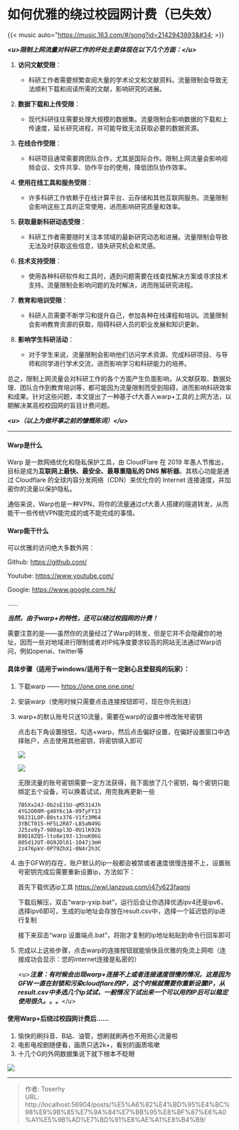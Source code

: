 # 如何优雅的绕过校园网计费（已失效）


{{&lt; music auto=&#34;https://music.163.com/#/song?id=2142943893&#34; &gt;}}

***&lt;u&gt;限制上网流量对科研工作的坏处主要体现在以下几个方面：&lt;/u&gt;***

1. **访问文献受限**：
   - 科研工作者需要频繁查阅大量的学术论文和文献资料。流量限制会导致无法顺利下载和阅读所需的文献，影响研究的进展。

2. **数据下载和上传受限**：
   - 现代科研往往需要处理大规模的数据集。流量限制会影响数据的下载和上传速度，延长研究进程，并可能导致无法获取必要的数据资源。

3. **在线合作受限**：
   - 科研项目通常需要跨团队合作，尤其是国际合作。限制上网流量会影响视频会议、文件共享、协作平台的使用，降低团队协作效率。

4. **使用在线工具和服务受限**：
   - 许多科研工作依赖于在线计算平台、云存储和其他互联网服务。流量限制会影响这些工具的正常使用，进而影响研究质量和效率。

5. **获取最新科研动态受限**：
   - 科研工作者需要随时关注本领域的最新研究动态和进展。流量限制会导致无法及时获取这些信息，错失研究机会和灵感。

6. **技术支持受限**：
   - 使用各种科研软件和工具时，遇到问题需要在线查找解决方案或寻求技术支持。流量限制会影响问题的及时解决，进而拖延研究进程。

7. **教育和培训受限**：
   - 科研人员需要不断学习和提升自己，参加各种在线课程和培训。流量限制会影响教育资源的获取，阻碍科研人员的职业发展和知识更新。

8. **影响学生科研活动**：
   - 对于学生来说，流量限制会影响他们访问学术资源、完成科研项目、与导师和同学进行学术交流，进而影响学习和科研能力的培养。

总之，限制上网流量会对科研工作的各个方面产生负面影响，从文献获取、数据处理、团队合作到教育培训等，都可能因为流量限制而受到阻碍，进而影响科研效率和成果。针对这些问题，本文提出了一种基于cf大善人warp&#43;工具的上网方法，以期解决某高校校园网的盲目计费问题。

***&lt;u&gt;（以上为做坏事之前的慷慨陈词）&lt;/u&gt;***



------



#### Warp是什么

Warp 是一款网络优化和隐私保护工具，由 CloudFlare 在 2019 年愚人节推出，目标是成为**互联网上最快、最安全、最尊重隐私的 DNS 解析器**。其核心功能是通过 Cloudflare 的全球内容分发网络（CDN）来优化你的 Internet 连接速度，并加密你的流量以保护隐私。

通俗来说，Warp也是一种VPN，将你的流量通过cf大善人搭建的隧道转发，从而能干一些传统VPN能完成的或不能完成的事情。

#### Warp能干什么

可以优雅的访问绝大多数外网：

Github: https://github.com/ 

Youtube: https://www.youtube.com/

Google: https://www.google.com.hk/

......

***当然，由于warp&#43;的特性，还可以绕过校园网的计费！***

需要注意的是——虽然你的流量经过了Warp的转发，但是它并不会隐藏你的地址，因而一些对地域进行限制或者对IP纯净度要求较高的网站无法通过Warp访问，例如openai、twitter等



#### **具体步骤（适用于windows/适用于有一定耐心且爱鼓捣的玩家）：**

1. 下载warp —— https://one.one.one.one/

2. 安装warp（使用时候只需要点击连接按钮即可，现在你先别连）

3. warp&#43;的默认账号只送1G流量，需要在warp的设置中修改账号密钥

   点击右下角设置按钮，勾选&#43;warp，然后点击偏好设置，在偏好设置窗口中选择账户，点击使用其他密钥，将密钥填入即可

   ![](https://pic.imgdb.cn/item/66850d91d9c307b7e909de7f.png)

   ![](https://pic.imgdb.cn/item/66850e2ed9c307b7e90b1bde.png)

   无限流量的账号密钥需要一定方法获得，我下面放了几个密钥，每个密钥只能绑定五个设备，可以换着试试，用完我再更新一些

   ```
   7B5Xx24J-0b2sE15U-qM5314Jh
   4YG2O08M-g48Y6c1A-09TyFY13
   98J31LOP-B0stx376-V1fz3M64
   3YBCT015-HF5L2R87-L85aN49G
   J25zo9y7-980apl3D-0U1lK92b
   B9O18ZQ5-lto8e193-13noK06G
   805d1JUT-0G9JDl61-1O47j3mH
   2z476pkV-0P79ZhX1-0N4r2h3C
   ```

4. 由于GFW的存在，账户默认的ip一般都会被禁或者速度很慢连接不上，设置账号密钥完成后需要重新设置ip，方法如下：

   首先下载优选ip工具 https://wwl.lanzouq.com/i47y623faqmj

   下载后解压，双击“warp-yxip.bat”，运行后会让你选择优选ipv4还是ipv6，选择ipv6即可，生成的ip地址会存放在result.csv中，选择一个延迟低的ip进行复制

   接下来双击“warp 设置端点.bat”，将刚才复制的ip地址粘贴到命令行回车即可

5. 完成以上这些步骤，点击warp的连接按钮就能愉快且优雅的免流上网啦（连接成功会显示：您的internet连接是私密的）

   &lt;u&gt;***注意：有时候会出现warp&#43;连接不上或者连接速度很慢的情况，这是因为GFW一直在封锁和污染cloudflare的IP，这个时候就需要你重新设置IP，从result.csv中多选几个ip试试，一般情况下试出来一个可以用的IP后可以稳定使用很久。。。***&lt;/u&gt;



#### 使用Warp&#43;后绕过校园网计费后......

1. 愉快的刷抖音、B站、油管，想刷就刷再也不用担心流量啦
2. 电影电视剧随便看，画质只选2k&#43;，看别的画质咳嗽
3. 十几个G的外网数据集说下就下根本不眨眼

![](https://pic.imgdb.cn/item/668526e9d9c307b7e93f0e8f.jpg)

---

> 作者: Toserhy  
> URL: http://localhost:56904/posts/%E5%A6%82%E4%BD%95%E4%BC%98%E9%9B%85%E7%9A%84%E7%BB%95%E8%BF%87%E6%A0%A1%E5%9B%AD%E7%BD%91%E8%AE%A1%E8%B4%B9/  

